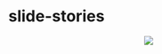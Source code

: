 # slide-stories
 
 <p align="center">
  <img src="https://user-images.githubusercontent.com/60264180/89576725-08f68b00-d806-11ea-92ac-c0cc969b58bc.gif">
</p>
